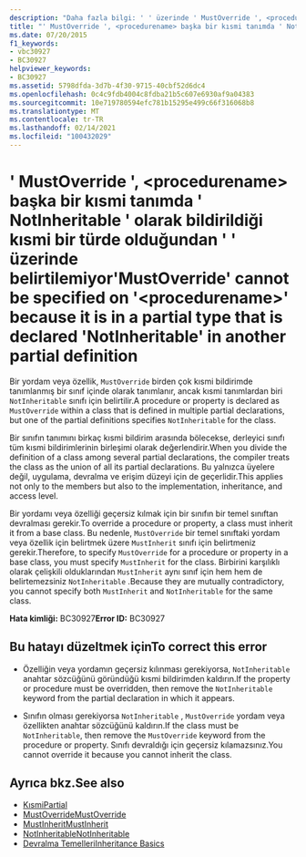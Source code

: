 ```yaml
---
description: "Daha fazla bilgi: ' ' üzerinde ' MustOverride ', <procedurename> başka bir kısmi tanımda ' NotInheritable ' olarak belirtilen kısmi bir türde olduğundan ' ' üzerinde belirtilemiyor"
title: "' MustOverride ', <procedurename> başka bir kısmi tanımda ' NotInheritable ' olarak bildirildiği kısmi bir türde olduğundan ' ' üzerinde belirtilemiyor"
ms.date: 07/20/2015
f1_keywords:
- vbc30927
- BC30927
helpviewer_keywords:
- BC30927
ms.assetid: 5798dfda-3d7b-4f30-9715-40cbf52d6dc4
ms.openlocfilehash: 0c4c9fdb4004c8fdba21b5c607e6930af9a04383
ms.sourcegitcommit: 10e719780594efc781b15295e499c66f316068b8
ms.translationtype: MT
ms.contentlocale: tr-TR
ms.lasthandoff: 02/14/2021
ms.locfileid: "100432029"
---
```

# <a name="mustoverride-cannot-be-specified-on-procedurename-because-it-is-in-a-partial-type-that-is-declared-notinheritable-in-another-partial-definition"></a><span data-ttu-id="0a45a-103">' MustOverride ', \<procedurename> başka bir kısmi tanımda ' NotInheritable ' olarak bildirildiği kısmi bir türde olduğundan ' ' üzerinde belirtilemiyor</span><span class="sxs-lookup"><span data-stu-id="0a45a-103">'MustOverride' cannot be specified on '\<procedurename>' because it is in a partial type that is declared 'NotInheritable' in another partial definition</span></span>

<span data-ttu-id="0a45a-104">Bir yordam veya özellik, `MustOverride` birden çok kısmi bildirimde tanımlanmış bir sınıf içinde olarak tanımlanır, ancak kısmi tanımlardan biri `NotInheritable` sınıfı için belirtilir.</span><span class="sxs-lookup"><span data-stu-id="0a45a-104">A procedure or property is declared as `MustOverride` within a class that is defined in multiple partial declarations, but one of the partial definitions specifies `NotInheritable` for the class.</span></span>  
  
 <span data-ttu-id="0a45a-105">Bir sınıfın tanımını birkaç kısmi bildirim arasında bölecekse, derleyici sınıfı tüm kısmi bildirimlerinin birleşimi olarak değerlendirir.</span><span class="sxs-lookup"><span data-stu-id="0a45a-105">When you divide the definition of a class among several partial declarations, the compiler treats the class as the union of all its partial declarations.</span></span> <span data-ttu-id="0a45a-106">Bu yalnızca üyelere değil, uygulama, devralma ve erişim düzeyi için de geçerlidir.</span><span class="sxs-lookup"><span data-stu-id="0a45a-106">This applies not only to the members but also to the implementation, inheritance, and access level.</span></span>  
  
 <span data-ttu-id="0a45a-107">Bir yordamı veya özelliği geçersiz kılmak için bir sınıfın bir temel sınıftan devralması gerekir.</span><span class="sxs-lookup"><span data-stu-id="0a45a-107">To override a procedure or property, a class must inherit it from a base class.</span></span> <span data-ttu-id="0a45a-108">Bu nedenle, `MustOverride` bir temel sınıftaki yordam veya özellik için belirtmek üzere `MustInherit` sınıfı için belirtmeniz gerekir.</span><span class="sxs-lookup"><span data-stu-id="0a45a-108">Therefore, to specify `MustOverride` for a procedure or property in a base class, you must specify `MustInherit` for the class.</span></span> <span data-ttu-id="0a45a-109">Birbirini karşılıklı olarak çelişkili olduklarından `MustInherit` aynı sınıf için hem hem de belirtemezsiniz `NotInheritable` .</span><span class="sxs-lookup"><span data-stu-id="0a45a-109">Because they are mutually contradictory, you cannot specify both `MustInherit` and `NotInheritable` for the same class.</span></span>  
  
 <span data-ttu-id="0a45a-110">**Hata kimliği:** BC30927</span><span class="sxs-lookup"><span data-stu-id="0a45a-110">**Error ID:** BC30927</span></span>  
  
## <a name="to-correct-this-error"></a><span data-ttu-id="0a45a-111">Bu hatayı düzeltmek için</span><span class="sxs-lookup"><span data-stu-id="0a45a-111">To correct this error</span></span>  
  
- <span data-ttu-id="0a45a-112">Özelliğin veya yordamın geçersiz kılınması gerekiyorsa, `NotInheritable` anahtar sözcüğünü göründüğü kısmi bildirimden kaldırın.</span><span class="sxs-lookup"><span data-stu-id="0a45a-112">If the property or procedure must be overridden, then remove the `NotInheritable` keyword from the partial declaration in which it appears.</span></span>  
  
- <span data-ttu-id="0a45a-113">Sınıfın olması gerekiyorsa `NotInheritable` , `MustOverride` yordam veya özellikten anahtar sözcüğünü kaldırın.</span><span class="sxs-lookup"><span data-stu-id="0a45a-113">If the class must be `NotInheritable`, then remove the `MustOverride` keyword from the procedure or property.</span></span> <span data-ttu-id="0a45a-114">Sınıfı devraldığı için geçersiz kılamazsınız.</span><span class="sxs-lookup"><span data-stu-id="0a45a-114">You cannot override it because you cannot inherit the class.</span></span>  
  
## <a name="see-also"></a><span data-ttu-id="0a45a-115">Ayrıca bkz.</span><span class="sxs-lookup"><span data-stu-id="0a45a-115">See also</span></span>

- [<span data-ttu-id="0a45a-116">Kısmi</span><span class="sxs-lookup"><span data-stu-id="0a45a-116">Partial</span></span>](../language-reference/modifiers/partial.md)
- [<span data-ttu-id="0a45a-117">MustOverride</span><span class="sxs-lookup"><span data-stu-id="0a45a-117">MustOverride</span></span>](../language-reference/modifiers/mustoverride.md)
- [<span data-ttu-id="0a45a-118">MustInherit</span><span class="sxs-lookup"><span data-stu-id="0a45a-118">MustInherit</span></span>](../language-reference/modifiers/mustinherit.md)
- [<span data-ttu-id="0a45a-119">NotInheritable</span><span class="sxs-lookup"><span data-stu-id="0a45a-119">NotInheritable</span></span>](../language-reference/modifiers/notinheritable.md)
- [<span data-ttu-id="0a45a-120">Devralma Temelleri</span><span class="sxs-lookup"><span data-stu-id="0a45a-120">Inheritance Basics</span></span>](../programming-guide/language-features/objects-and-classes/inheritance-basics.md)
